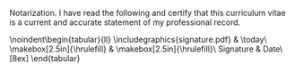 Notarization. I have read the following and certify that this curriculum vitae is a current and accurate statement of my professional record.

\noindent\begin{tabular}{ll}
\includegraphics{signature.pdf} & \today\\
\makebox[2.5in]{\hrulefill} & \makebox[2.5in]{\hrulefill}\\
Signature & Date\\[8ex]
\end{tabular}

